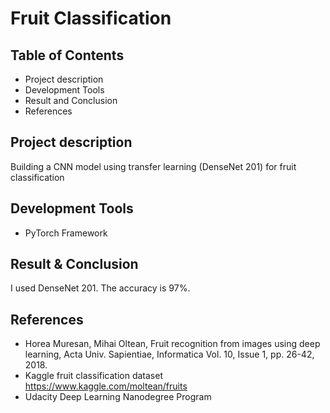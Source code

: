 # Fruit Classification

## Table of Contents
* Project description
* Development Tools
* Result and Conclusion
* References

## Project description
Building a CNN model using transfer learning (DenseNet 201) for fruit classification

## Development Tools
* PyTorch Framework

## Result & Conclusion
I used DenseNet 201. The accuracy is 97%.

## References
* Horea Muresan, Mihai Oltean, Fruit recognition from images using deep learning, Acta Univ. Sapientiae, Informatica Vol. 10, Issue 1, pp. 26-42, 2018.
* Kaggle fruit classification dataset https://www.kaggle.com/moltean/fruits
* Udacity Deep Learning Nanodegree Program
